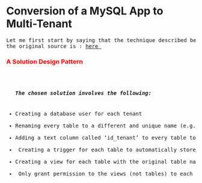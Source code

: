 # Conversion of a MySQL App to Multi-Tenant
<pre>
Let me first start by saying that the technique described below was not invented by me.
the original source is : <a href="https://opensource.io/it/mysql-multi-tenant/" target="_blank">here </a>
</pre>
<h3 style="color : red;"> A Solution Design Pattern </h3>
<pre>
<ul>
<h5>The chosen solution involves the following:</h5>
<li>Creating a database user for each tenant </li>
<li>Renaming every table to a different and unique name (e.g. using a prefix ‘someprefix_’) </li>
<li>Adding a text column called ‘id_tenant’ to every table to store the name of the tenant the row belongs to </li>
<li> Creating a trigger for each table to automatically store the current database username to the id_tenant column before inserting a new row</li>
<li>Creating a view for each table with the original table name with all the columns except id_tenant. The view will only return rows where (id_tenant = current_database_username) </li>
<li> Only grant permission to the views (not tables) to each tenant’s database user</li>
</ul>
</pre>
